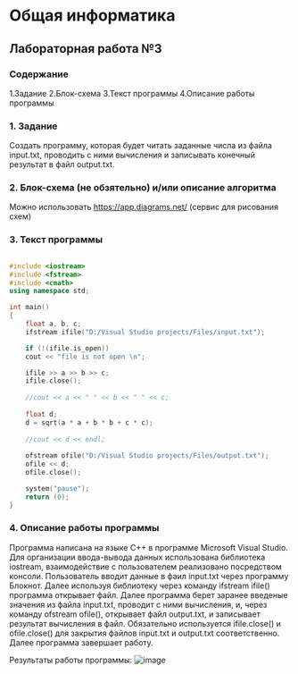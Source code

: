 # Общая информатика

## Лабораторная работа №3

### Содержание

1.Задание
2.Блок-схема
3.Текст программы
4.Описание работы программы

### 1. Задание

Создать программу, которая будет читать заданные числа из файла input.txt, проводить с ними вычисления и записывать конечный результат в файл output.txt. 

### 2. Блок-схема (не обзятельно) и/или описание алгоритма

Можно использовать <https://app.diagrams.net/> (сервис для рисования схем)

### 3. Текст программы

```c++

#include <iostream>
#include <fstream>
#include <cmath>
using namespace std;

int main() 
{
	float a, b, c;
	ifstream ifile("D:/Visual Studio projects/Files/input.txt");

	if (!(ifile.is_open))
	cout << "file is not open \n";

	ifile >> a >> b >> c;
	ifile.close();
	
	//cout << a << " " << b << " " << c;
	
	float d;
	d = sqrt(a * a + b * b + c * c);
	
	//cout << d << endl;
	
	ofstream ofile("D:/Visual Studio projects/Files/output.txt");
	ofile << d;
	ofile.close();

	system("pause");
	return (0);
}

```

### 4. Описание работы программы

Программа написана на языке C++ в программе Microsoft Visual Studio. Для организации ввода-вывода данных использована библиотека iostream, взаимодействие с пользователем реализовано посредством консоли. Пользователь вводит данные в фаил input.txt через программу Блокнот. Далее используя библиотеку <fstream> через команду ifstream ifile() программа открывает файл. Далее программа берет заранее введеные значения из файла input.txt, проводит с ними вычисления, и, через команду ofstream ofile(), открывает файл output.txt, и записывает результат вычисления в файл. Обязательно используется ifile.close() и ofile.close() для закрытия файлов input.txt и output.txt соответственно. Далее программа завершает работу.

Результаты работы программы:
![image](https://https://github.com/OlegRmak/Group_2105/blob/main/%D0%9E%D0%98%20%D0%9B%D0%A0/Pictures/%D0%9B%D0%913_2.png)



